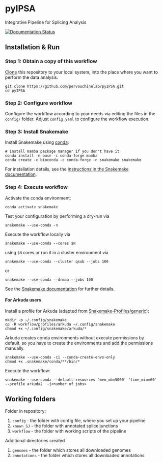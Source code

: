 # pyIPSA
Integrative Pipeline for Splicing Analysis

[![Documentation Status](https://readthedocs.org/projects/pyipsa/badge/?version=latest)](https://pyipsa.readthedocs.io/en/latest/?badge=latest)


## Installation & Run

### Step 1: Obtain a copy of this workflow

[Clone](https://help.github.com/en/articles/cloning-a-repository) this repository to your local system, into the place where you want to perform the data analysis.

    git clone https://github.com/pervouchinelab/pyIPSA.git
    cd pyIPSA

### Step 2: Configure workflow

Configure the workflow according to your needs via editing the files in the `config/` folder. Adjust `config.yaml` to configure the workflow execution.

### Step 3: Install Snakemake

Install Snakemake using [conda](https://conda.io/projects/conda/en/latest/user-guide/install/index.html):

    # install mamba package manager if you don't have it
    conda install -n base -c conda-forge mamba
    conda create -c bioconda -c conda-forge -n snakemake snakemake

For installation details, see the [instructions in the Snakemake documentation](https://snakemake.readthedocs.io/en/stable/getting_started/installation.html).

### Step 4: Execute workflow

Activate the conda environment:

    conda activate snakemake

Test your configuration by performing a dry-run via

    snakemake --use-conda -n

Execute the workflow locally via

    snakemake --use-conda --cores $N

using `$N` cores or run it in a cluster environment via

    snakemake --use-conda --cluster qsub --jobs 100

or

    snakemake --use-conda --drmaa --jobs 100

See the [Snakemake documentation](https://snakemake.readthedocs.io/en/stable/executable.html) for further details.

#### For Arkuda users

Install a profile for Arkuda (adapted from [Snakemake-Profiles/generic](https://github.com/Snakemake-Profiles/generic)):

    mkdir -p ~/.config/snakemake
    cp -R workflow/profiles/arkuda ~/.config/snakemake
    chmod +x ~/.config/snakemake/arkuda/*

Arkuda creates conda environments without execute permissions by default, 
so you have to create the environments and add the permissions manually. 

    snakemake --use-conda -c1 --conda-create-envs-only
    chmod +x .snakemake/conda/**/bin/*

Execute the workflow:

    snakemake --use-conda --default-resources 'mem_mb=5000' 'time_min=60' --profile arkuda2  -j<number of jobs>


## Working folders

Folder in repository:
1. `config` - the folder with config file, where you set up your pipeline
2. `known_SJ` - the folder with annotated splice junctions
3. `workflow` - the folder with working scripts of the pipeline

Additional directories created
1. `genomes` - the folder which stores all downloaded genomes
2. `annotations` - the folder which stores all downloaded annotations
